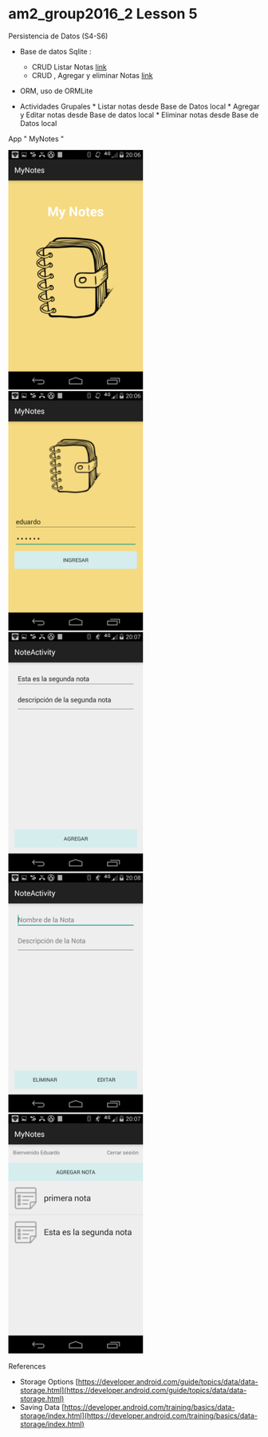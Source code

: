 # am2_group2016_2 Lesson 5

Persistencia de Datos (S4-S6)

- Base de datos Sqlite : 
     * CRUD Listar Notas [link](https://github.com/ISILAndroid/am2_group2016_2/blob/Lesson5/SQLite.md)
     * CRUD , Agregar y eliminar Notas [link](https://github.com/ISILAndroid/am2_group2016_2/blob/Lesson5/CRUDSQLite.md)
     
- ORM, uso de ORMLite
- Actividades Grupales
      * Listar notas desde Base de Datos local
      * Agregar y Editar notas desde Base de datos local
      * Eliminar notas desde Base de Datos local
      
App " MyNotes "

<img src="https://github.com/ISILAndroid/am2_group2016_2/blob/Lesson4/Splash.png" height="480">
<img src="https://github.com/ISILAndroid/am2_group2016_2/blob/Lesson4/Login.png" height="480">

<img src="https://github.com/ISILAndroid/am2_group2016_2/blob/Lesson4/Agregar2.png" height="480">
<img src="https://github.com/ISILAndroid/am2_group2016_2/blob/Lesson4/Editar_Eliminar.png" height="480">

<img src="https://github.com/ISILAndroid/am2_group2016_2/blob/Lesson4/Listado%20de%20Notas.png" height="480">

References 

  - Storage Options [https://developer.android.com/guide/topics/data/data-storage.html](https://developer.android.com/guide/topics/data/data-storage.html)
  - Saving Data [https://developer.android.com/training/basics/data-storage/index.html](https://developer.android.com/training/basics/data-storage/index.html)
  
  
